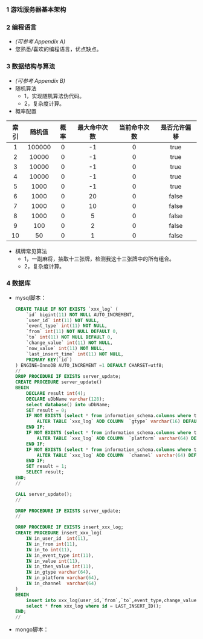 ### 1 游戏服务器基本架构


### 2 编程语言

* *(可参考 Appendix A)*
* 您熟悉/喜欢的编程语言，优点缺点。

### 3 数据结构与算法

* *(可参考 Appendix B)*
* 随机算法
	* 1，实现随机算法伪代码。
	* 2，复杂度计算。
* 概率配置

| 索引 | 随机值 | 概率 | 最大命中次数 | 当前命中次数 | 是否允许偏移|
|:---------:|:---------:|:--------:|:---------:|:---------:|:---------:|
|1|100000|0|-1|0|true|
|2|10000|0|-1|0|true|
|3|10000|0|-1|0|true|
|4|10000|0|-1|0|true|
|5|1000|0|-1|0|true|
|6|1000|0|20|0|false|
|7|1000|0|10|0|false|
|8|1000|0|5|0|false|
|9|100|0|2|0|false|
|10|50|0|1|0|false|

* 棋牌常见算法
	* 1，一副麻将，抽取十三张牌，检测我这十三张牌中的所有组合。
	* 2，复杂度计算。

### 4 数据库

* mysql脚本：

	``` sql
	CREATE TABLE IF NOT EXISTS `xxx_log` (
		`id` bigint(11) NOT NULL AUTO_INCREMENT,
		`user_id` int(11) NOT NULL,
		`event_type` int(11) NOT NULL,
		`from` int(11) NOT NULL DEFAULT 0,
		`to` int(11) NOT NULL DEFAULT 0,
		`change_value` int(11) NOT NULL,
		`now_value` int(11) NOT NULL,
		`last_insert_time` int(11) NOT NULL,
		PRIMARY KEY(`id`)
	) ENGINE=InnoDB AUTO_INCREMENT =1 DEFAULT CHARSET=utf8;
	//
	DROP PROCEDURE IF EXISTS server_update;
	CREATE PROCEDURE server_update()
	BEGIN
		DECLARE result int(4);
		DECLARE uDbName varchar(128);
		select database() into uDbName;
		SET result = 0;
		IF NOT EXISTS (select * from information_schema.columns where table_schema = uDbName and table_name = 'ingot_log' and column_name = 'gtype') THEN
			ALTER TABLE `xxx_log` ADD COLUMN  `gtype` varchar(16) DEFAULT '' AFTER `last_insert_time`;
		END IF;
		IF NOT EXISTS (select * from information_schema.columns where table_schema = uDbName and table_name = 'ingot_log' and column_name = 'platform') THEN
			ALTER TABLE `xxx_log` ADD COLUMN  `platform` varchar(64) DEFAULT '' AFTER `gtype`;
		END IF;
		IF NOT EXISTS (select * from information_schema.columns where table_schema = uDbName and table_name = 'ingot_log' and column_name = 'channel') THEN
			ALTER TABLE `xxx_log` ADD COLUMN  `channel` varchar(64) DEFAULT '' AFTER `platform`;
		END IF;
		SET result = 1;
		SELECT result;
	END;
	//

	CALL server_update();
	//

	DROP PROCEDURE IF EXISTS server_update;
	//

	DROP PROCEDURE IF EXISTS insert_xxx_log;
	CREATE PROCEDURE insert_xxx_log(
		IN in_user_id  int(11),
		IN in_from int(11),
		IN in_to int(11),
		IN in_event_type int(11),
		IN in_value int(11),
		IN in_then_value int(11),
		IN in_gtype varchar(64),
		IN in_platform varchar(64),
		IN in_channel  varchar(64)
	)
	BEGIN
		insert into xxx_log(user_id,`from`,`to`,event_type,change_value,now_value,last_insert_time,gtype,platform,channel) values(in_user_id,in_from,in_to,in_event_type,in_value,in_then_value,unix_timestamp(now()),in_gtype,in_platform,in_channel);
		select * from xxx_log where id = LAST_INSERT_ID();
	END;
	//
	```

* mongo脚本：

	``` shell
	```
